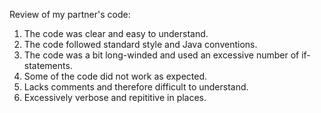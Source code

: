 Review of my partner's code:

1. The code was clear and easy to understand.
2. The code followed standard style and Java conventions.
3. The code was a bit long-winded and used an excessive number of if-statements.
4. Some of the code did not work as expected.
5. Lacks comments and therefore difficult to understand.
6. Excessively verbose and repititive in places.